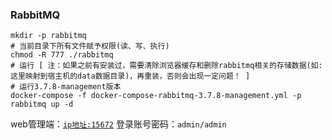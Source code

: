 ### RabbitMQ

```shell
mkdir -p rabbitmq
# 当前目录下所有文件赋予权限(读、写、执行)
chmod -R 777 ./rabbitmq
# 运行 [ 注：如果之前有安装过，需要清除浏览器缓存和删除rabbitmq相关的存储数据(如:这里映射到宿主机的data数据目录)，再重装，否则会出现一定问题！ ]
# 运行3.7.8-management版本
docker-compose -f docker-compose-rabbitmq-3.7.8-management.yml -p rabbitmq up -d
```

web管理端：[`ip地址:15672`](http://IP地址或域名:15672)
登录账号密码：`admin/admin`

